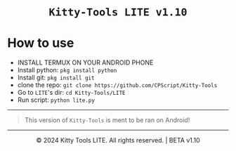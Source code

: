 <div align=center>

#  `Kitty-Tools LITE v1.10`

<div align="left">

# How to use

* INSTALL TERMUX ON YOUR ANDROID PHONE
* Install python: `pkg install python`
* Install git: `pkg install git`
* clone the repo: `git clone https://github.com/CPScript/Kitty-Tools`
* Go to `LITE`'s dir: `cd Kitty-Tools/LITE`
* Run script: `python lite.py`

---

> This version of `Kitty-Tools` is ment to be ran on Android!

---

<p align="center">
  &copy; 2024 Kitty Tools LITE. All rights reserved.
  | BETA v1.10
</p>
